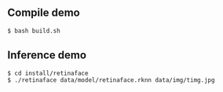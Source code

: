 ## Compile demo

```sh
$ bash build.sh
```

## Inference demo

```sh
$ cd install/retinaface
$ ./retinaface data/model/retinaface.rknn data/img/timg.jpg
```